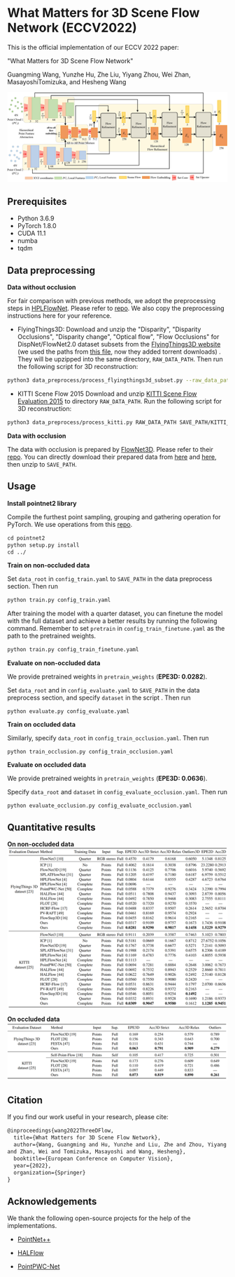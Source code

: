 # **What Matters for 3D Scene Flow Network** (ECCV2022)

This is the official implementation of our ECCV 2022 paper:

 "What Matters for 3D Scene Flow Network"

Guangming Wang, Yunzhe Hu, Zhe Liu, Yiyang Zhou, Wei Zhan, MasayoshiTomizuka, and Hesheng Wang

![network](./images/network.jpg)


## Prerequisites

+ Python 3.6.9
+ PyTorch 1.8.0
+ CUDA 11.1
+ numba
+ tqdm

## Data preprocessing

**Data without occlusion**

For fair comparison with previous methods, we adopt the preprocessing steps in [HPLFlowNet](https://web.cs.ucdavis.edu/~yjlee/projects/cvpr2019-HPLFlowNet.pdf). Please refer to [repo](https://github.com/laoreja/HPLFlowNet). We also copy the preprocessing instructions here for your reference.

* FlyingThings3D:
Download and unzip the "Disparity", "Disparity Occlusions", "Disparity change", "Optical flow", "Flow Occlusions" for DispNet/FlowNet2.0 dataset subsets from the [FlyingThings3D website](https://lmb.informatik.uni-freiburg.de/resources/datasets/SceneFlowDatasets.en.html) (we used the paths from [this file](https://lmb.informatik.uni-freiburg.de/data/FlyingThings3D_subset/FlyingThings3D_subset_all_download_paths.txt), now they added torrent downloads)
. They will be upzipped into the same directory, `RAW_DATA_PATH`. Then run the following script for 3D reconstruction:

```bash
python3 data_preprocess/process_flyingthings3d_subset.py --raw_data_path RAW_DATA_PATH --save_path SAVE_PATH/FlyingThings3D_subset_processed_35m --only_save_near_pts
```

* KITTI Scene Flow 2015
Download and unzip [KITTI Scene Flow Evaluation 2015](http://www.cvlibs.net/download.php?file=data_scene_flow.zip) to directory `RAW_DATA_PATH`.
Run the following script for 3D reconstruction:

```bash
python3 data_preprocess/process_kitti.py RAW_DATA_PATH SAVE_PATH/KITTI_processed_occ_final
```

**Data with occlusion**

The data with occlusion is prepared by [FlowNet3D](https://openaccess.thecvf.com/content_CVPR_2019/papers/Liu_FlowNet3D_Learning_Scene_Flow_in_3D_Point_Clouds_CVPR_2019_paper.pdf). Please refer to their [repo](https://github.com/xingyul/flownet3d). You can directly download their prepared data from [here](https://drive.google.com/file/d/1CMaxdt-Tg1Wct8v8eGNwuT7qRSIyJPY-/view) and [here](https://drive.google.com/file/d/1XBsF35wKY0rmaL7x7grD_evvKCAccbKi/view), then unzip to `SAVE_PATH`.

## Usage

**Install pointnet2 library**

Compile the furthest point sampling, grouping and gathering operation for PyTorch. We use operations from this [repo](https://github.com/sshaoshuai/Pointnet2.PyTorch).

```
cd pointnet2
python setup.py install
cd ../
```

**Train on non-occluded data**

Set `data_root` in `config_train.yaml`  to `SAVE_PATH` in the data preprocess section. Then run
```bash
python train.py config_train.yaml
```
After training the model with a quarter dataset, you can finetune the model with the full dataset and achieve a better results by running the following command. Remember to set `pretrain` in `config_train_finetune.yaml` as the path to the pretrained weights. 
```bash
python train.py config_train_finetune.yaml
```

**Evaluate on non-occluded data**

We provide pretrained weights in ```pretrain_weights``` (**EPE3D: 0.0282**).

Set `data_root` and in `config_evaluate.yaml` to `SAVE_PATH` in the data preprocess section, and specify `dataset` in the script . Then run
```bash
python evaluate.py config_evaluate.yaml
```

**Train on occluded data**

Similarly, specify `data_root` in `config_train_occlusion.yaml`. Then run 

```
python train_occlusion.py config_train_occlusion.yaml
```

**Evaluate on occluded data**

We provide pretrained weights in ```pretrain_weights``` (**EPE3D: 0.0636**).

Specify `data_root` and `dataset` in `config_evaluate_occlusion.yaml`. Then run 

```
python evaluate_occlusion.py config_evaluate_occlusion.yaml
```

## Quantitative results

**On non-occluded data**
![results_non_occluded](./images/results_non_occluded_data.png)


**On occluded data**
![results_occluded](./images/results_occluded_data.png)

## Citation

If you find our work useful in your research, please cite:

```
@inproceedings{wang2022ThreeDFlow,
  title={What Matters for 3D Scene Flow Network},
  author={Wang, Guangming and Hu, Yunzhe and Liu, Zhe and Zhou, Yiyang and Zhan, Wei and Tomizuka, Masayoshi and Wang, Hesheng},
  booktitle={European Conference on Computer Vision},
  year={2022},
  organization={Springer}
}
```

## Acknowledgements

We thank the following open-source projects for the help of the implementations.

+ [PointNet++](https://github.com/charlesq34/pointnet2) 

+ [HALFlow](https://github.com/IRMVLab/HALFlow)

+ [PointPWC-Net](https://github.com/DylanWusee/PointPWC)
